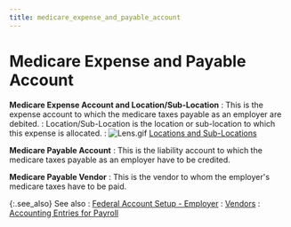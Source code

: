 ```yaml
---
title: medicare_expense_and_payable_account
---
```


# Medicare Expense and Payable Account


**Medicare Expense Account and Location/Sub-Location**
: This is the expense account to which the medicare  taxes payable as an employer are debited.
: Location/Sub-Location is the location or sub-location  to which this expense is allocated.
: ![Lens.gif]({{site.prl_baseurl}}/img/lens.gif) [Locations  and Sub-Locations]({{site.sc_chm}}/setting_up_a_company.html)


**Medicare Payable Account**
: This is the liability account to which the medicare  taxes payable as an employer have to be credited.


**Medicare Payable Vendor**
: This is the vendor to whom the employer's medicare  taxes have to be paid.


{:.see_also}
See also
: [Federal  Account Setup - Employer]({{site.prl_baseurl}}/setup/federal-account-setup/federal_account_setup_employer.html)
: [Vendors]({{site.mv_chm}}/vendors_introduction_vendors_content.html)
: [Accounting  Entries for Payroll]({{site.prl_baseurl}}/payroll-process/creating-journal/accounting_entries_for_payroll.html)
